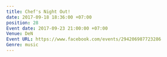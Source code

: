 ```yaml
---
title: Chef's Night Out!
date: 2017-09-18 18:36:00 +07:00
position: 28
Event date: 2017-09-23 21:00:00 +07:00
Venue: DeN
Event URL: https://www.facebook.com/events/294206987723286
Genre: music
---
```


